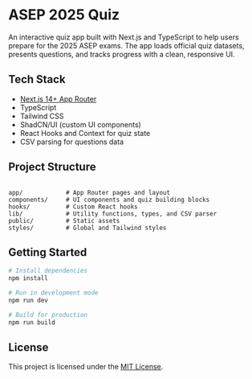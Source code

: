 # ASEP 2025 Quiz

An interactive quiz app built with Next.js and TypeScript to help users prepare for the 2025 ASEP exams. The app loads official quiz datasets, presents questions, and tracks progress with a clean, responsive UI.

## Tech Stack

- [Next.js 14+ App Router](https://nextjs.org/)
- TypeScript
- Tailwind CSS
- ShadCN/UI (custom UI components)
- React Hooks and Context for quiz state
- CSV parsing for questions data

## Project Structure

```

app/            # App Router pages and layout
components/     # UI components and quiz building blocks
hooks/          # Custom React hooks
lib/            # Utility functions, types, and CSV parser
public/         # Static assets
styles/         # Global and Tailwind styles

````

## Getting Started

```bash
# Install dependencies
npm install

# Run in development mode
npm run dev

# Build for production
npm run build
````

## License

This project is licensed under the [MIT License](./LICENSE).


